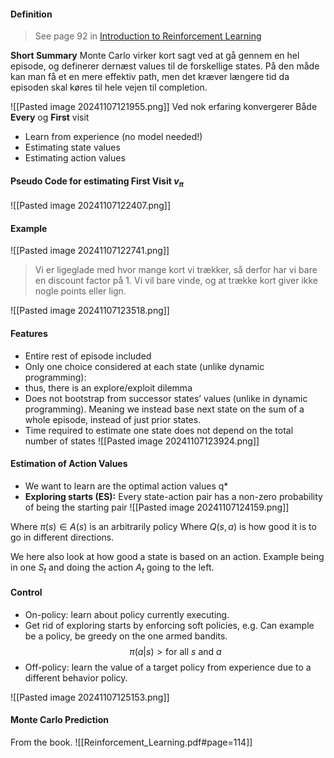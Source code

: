 #### Definition
> See page 92 in [Introduction to Reinforcement Learning](http://incompleteideas.net/book/the-book-2nd.html)

**Short Summary**
Monte Carlo virker kort sagt ved at gå gennem en hel episode, og definerer dernæst values til de forskellige states. På den måde kan man få et en mere effektiv path, men det kræver længere tid da episoden skal køres til hele vejen til completion.

![[Pasted image 20241107121955.png]]
Ved nok erfaring konvergerer Både **Every** og **First** visit

* Learn from experience (no model needed!)
* Estimating state values
* Estimating action values

#### Pseudo Code for estimating First Visit $v_{\pi}$
![[Pasted image 20241107122407.png]]

#### Example
![[Pasted image 20241107122741.png]]
>Vi er ligeglade med hvor mange kort vi trækker, så derfor har vi bare en discount factor på 1. Vi vil bare vinde, og at trække kort giver ikke nogle points eller lign.

![[Pasted image 20241107123518.png]]

#### Features
* Entire rest of episode included
* Only one choice considered at each state (unlike dynamic programming):
* thus, there is an explore/exploit dilemma
* Does not bootstrap from successor states’ values (unlike in dynamic programming). Meaning we instead base next state on the sum of a whole episode, instead of just prior states.
* Time required to estimate one state does not depend on the total number of states
![[Pasted image 20241107123924.png]]

#### Estimation of Action Values
* We want to learn are the optimal action values q*
* **Exploring starts (ES):** Every state-action pair has a non-zero probability of being the starting pair
![[Pasted image 20241107124159.png]]

Where $\pi(s) \in A(s)$ is an arbitrarily policy
Where $Q(s,a)$ is how good it is to go in different directions.

We here also look at how good a state is based on an action.
Example being in one $S_{t}$ and doing the action $A_{t}$ going to the left.

#### Control
* On-policy: learn about policy currently executing.
* Get rid of exploring starts by enforcing soft policies, e.g. Can example be a policy, be greedy on the one armed bandits.
 $$
\pi(a|s) > \text{for all }s \text{ and }a
$$
* Off-policy: learn the value of a target policy from  experience due to a different behavior policy.

![[Pasted image 20241107125153.png]]

#### Monte Carlo Prediction
From the book.
![[Reinforcement_Learning.pdf#page=114]]
